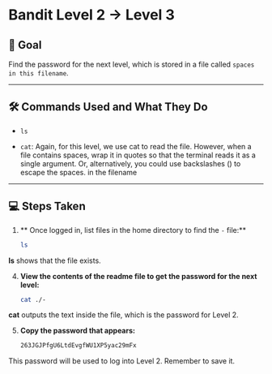 
# Bandit Level 2 → Level 3

## 🎯 Goal
Find the password for the next level, which is stored in a file called `spaces in this filename`.


---

## 🛠️ Commands Used and What They Do

- `ls`

- `cat`: Again, for this level, we use cat to read the file. However, when a file contains spaces, wrap it in quotes so that the terminal reads it as a single argument.
         Or, alternatively, you could use backslashes (\) to escape the spaces. in the filename 



---

## 💻 Steps Taken

1. ** Once logged in, list files in the home directory to find the `-` file:**
     ```bash
   ls
**ls** shows that the file  exists.
     
4. **View the contents of the readme file to get the password for the next level:**
   ```bash
   cat ./-
**cat** outputs the text inside the file, which is the password for Level 2.  

5. **Copy the password that appears:**
   ```bash
   263JGJPfgU6LtdEvgfWU1XP5yac29mFx

This password will be used to log into Level 2. Remember to save it.

